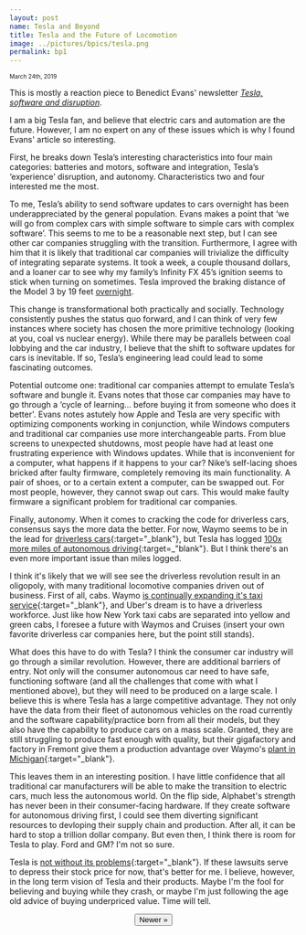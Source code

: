 ```yaml
---
layout: post
name: Tesla and Beyond
title: Tesla and the Future of Locomotion
image: ../pictures/bpics/tesla.png
permalink: bp1
---
```

<span style="font-size: 10px">March 24th, 2019</span>

This is mostly a reaction piece to Benedict Evans' newsletter *[Tesla, software and disruption](https://www.ben-evans.com/benedictevans/2018/8/29/tesla-software-and-disruption)*.

I am a big Tesla fan, and believe that electric cars and automation are the future. However, I am no expert on any of these issues which is why I found Evans' article so interesting. 

First, he breaks down Tesla’s interesting characteristics into four main categories: batteries and motors, software and integration, Tesla’s ‘experience’ disruption, and autonomy. Characteristics two and four interested me the most. 

To me, Tesla’s ability to send software updates to cars overnight has been underappreciated by the general population. Evans makes a point that ‘we will go from complex cars with simple software to simple cars with complex software’. This seems to me to be a reasonable next step, but I can see other car companies struggling with the transition. Furthermore, I agree with him that it is likely that traditional car companies will trivialize the difficulty of integrating separate systems. It took a week, a couple thousand dollars, and a loaner car to see why my family’s Infinity FX 45’s ignition seems to stick when turning on sometimes. Tesla improved the braking distance of the Model 3 by 19 feet <a href="https://www.theverge.com/2018/6/2/17413732/tesla-over-the-air-software-updates-brakes" target="_blank">overnight</a>.

This change is transformational both practically and socially. Technology consistently pushes the status quo forward, and I can think of very few instances where society has chosen the more primitive technology (looking at you, coal vs nuclear energy). While there may be parallels between coal lobbying and the car industry, I believe that the shift to software updates for cars is inevitable. If so, Tesla’s engineering lead could lead to some fascinating outcomes. 

Potential outcome one: traditional car companies attempt to emulate Tesla’s software and bungle it. Evans notes that those car companies may have to go through a ‘cycle of learning… before buying it from someone who does it better'. Evans notes astutely how Apple and Tesla are very specific with optimizing components working in conjunction, while Windows computers and traditional car companies use more interchangeable parts. From blue screens to unexpected shutdowns, most people have had at least one frustrating experience with Windows updates. While that is inconvenient for a computer, what happens if it happens to your car? Nike’s self-lacing shoes bricked after faulty firmware, completely removing its main functionality. A pair of shoes, or to a certain extent a computer, can be swapped out. For most people, however, they cannot swap out cars. This would make faulty firmware a significant problem for traditional car companies.

Finally, autonomy. When it comes to cracking the code for driverless cars, consensus says the more data the better. For now, Waymo seems to be in the lead for [driverless cars](https://arstechnica.com/cars/2018/10/waymo-has-driven-10-million-miles-on-public-roads-thats-a-big-deal/){:target="_blank"}, but Tesla has logged [100x more miles of autonomous driving](https://cleantechnica.com/2019/02/10/tesla-vs-self-driving-competition-new-mit-video/"){:target=_"blank"}. But I think there's an even more important issue than miles logged.

I think it's likely that we will see see the driverless revolution result in an oligopoly, with many traditional locomotive companies driven out of business. First of all, cabs. Waymo [is continually expanding it's taxi service](https://mashable.com/article/waymo-one-exands-in-phoenix/#XHDuC7NLVmqt"){:target="_blank"}, and Uber's dream is to have a driverless workforce. Just like how New York taxi cabs are separated into yellow and green cabs, I foresee a future with Waymos and Cruises (insert your own favorite driverless car companies here, but the point still stands).  

What does this have to do with Tesla? I think the consumer car industry will go through a similar revolution. However, there are additional barriers of entry. Not only will the consumer autonomous car need to have safe, functioning software (and all the challenges that come with what I mentioned above), but they will need to be produced on a large scale. I believe this is where Tesla has a large competitive advantage. They not only have the data from their fleet of autonomous vehicles on the road currently and the software capability/practice born from all their models, but they also have the capability to produce cars on a mass scale. Granted, they are still struggling to produce fast enough with quality, but their gigafactory and factory in Fremont give them a production advantage over Waymo's [plant in Michigan](https://techcrunch.com/2019/01/22/waymo-plans-to-open-a-self-driving-car-factory-in-michigan/"){:target="_blank"}. 

This leaves them in an interesting position. I have little confidence that all traditional car manufacturers will be able to make the transition to electric cars, much less the autonomous world. On the flip side, Alphabet's strength has never been in their consumer-facing hardware. If they create software for autonomous driving first, I could see them diverting significant resources to devloping their supply chain and production. After all, it can be hard to stop a trillion dollar company. But even then, I think there is room for Tesla to play. Ford and GM? I'm not so sure.

Tesla is [not without its problems](https://www.cnbc.com/2019/03/19/tesla-and-elon-musk-lawsuits-overview.html"){:target="_blank"}. If these lawsuits serve to depress their stock price for now, that's better for me. I believe, however, in the long term vision of Tesla and their products. Maybe I'm the fool for believing and buying while they crash, or maybe I'm just following the age old advice of buying underpriced value. Time will tell.

<center><a href="/bp2"><button class="btn-no-outline">Newer &raquo;</button></a></center> 
